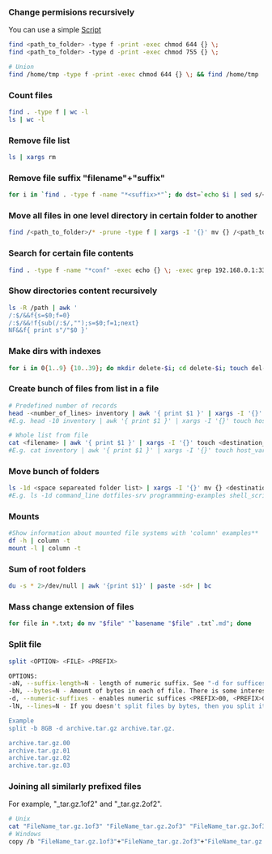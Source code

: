 ### Change permisions recursively

You can use a simple [Script](https://github.com/keepbot/progs/blob/master/bash/permissions/default.sh "Change permissions to default")

```bash
find <path_to_folder> -type f -print -exec chmod 644 {} \;
find <path_to_folder> -type d -print -exec chmod 755 {} \;

# Union
find /home/tmp -type f -print -exec chmod 644 {} \; && find /home/tmp  -type d -print -exec chmod 755 {} \;
```

### Count files

```bash
find . -type f | wc -l
ls | wc -l
```

### Remove file list

```bash
ls | xargs rm
```

### Remove file suffix "filename"+"suffix"

```bash
for i in `find . -type f -name "*<suffix>*"`; do dst=`echo $i | sed s/<suffix>//`;mv $i $dst; done
```

### Move all files in one level directory in certain folder to another

```bash
find /<path_to_folder>/* -prune -type f | xargs -I '{}' mv {} /<path_to_destination_folder>/archive/.
```

### Search for certain file contents

```bash
find . -type f -name "*conf" -exec echo {} \; -exec grep 192.168.0.1:3389 {} \;
```

### Show directories content recursively

```bash
ls -R /path | awk '
/:$/&&f{s=$0;f=0}
/:$/&&!f{sub(/:$/,"");s=$0;f=1;next}
NF&&f{ print s"/"$0 }'
```

### Make dirs with indexes

```bash
for i in 0{1..9} {10..39}; do mkdir delete-$i; cd delete-$i; touch del-file-$i; cd ..; done
```

### Create bunch of files from list in a file

```bash
# Predefined number of records
head -<number_of_lines> inventory | awk '{ print $1 }' | xargs -I '{}' touch <destination_folder>/{}
#E.g. head -10 inventory | awk '{ print $1 }' | xargs -I '{}' touch host_vars/{}

# Whole list from file
cat <filename> | awk '{ print $1 }' | xargs -I '{}' touch <destination_folder>/{}
#E.g. cat inventory | awk '{ print $1 }' | xargs -I '{}' touch host_vars/{}
```

### Move bunch of folders

```bash
ls -1d <space separeated folder list> | xargs -I '{}' mv {} <destination>
#E.g. ls -1d command_line dotfiles-srv programmming-examples shell_scripts | xargs -I '{}' mv {} github/
```

### Mounts

```bash
#Show information about mounted file systems with 'column' examples**
df -h | column -t
mount -l | column -t
```

### Sum of root folders

```bash
du -s * 2>/dev/null | awk '{print $1}' | paste -sd+ | bc
```

### Mass change extension of files

```bash
for file in *.txt; do mv "$file" "`basename "$file" .txt`.md"; done
```

### Split file

```bash
split <OPTION> <FILE> <PREFIX>

OPTIONS:
-aN, --suffix-length=N - length of numeric suffix. See "-d for suffices". Default 2.
-bN, --bytes=N - Amount of bytes in each of file. There is some interesting way to produce sucficies: K, KB, M, MB, G, GB, T, TB etc., where all values with "B" multiply amount to 1024xx, and without "B" - to 1000xx, so 1M=1024KB 1MB=1000KB, 1G=1024MB 1GB=1000MB. See MiB and MB explanation in wiki.
-d, --numeric-suffixes - enables numeric suffices <PREFIX>00, <PREFIX>01, <PREFIX>.02, etc., (with default prefix: х00, х01, х02, х03, etc.)
-lN, --lines=N - If you doesn't split files by bytes, then you split it by lines. So this option set amout of line in result file. Default 1000.

Example
split -b 8GB -d archive.tar.gz archive.tar.gz.

archive.tar.gz.00
archive.tar.gz.01
archive.tar.gz.02
archive.tar.gz.03
```

### Joining all similarly prefixed files

For example, "_tar.gz.1of2" and "_tar.gz.2of2".

```bash
# Unix
cat "FileName_tar.gz.1of3" "FileName_tar.gz.2of3" "FileName_tar.gz.3of3" > "FileName.tar.gz"
# Windows
copy /b "FileName_tar.gz.1of3"+"FileName_tar.gz.2of3"+"FileName_tar.gz.3of3" "FileName.tar.gz"
```
